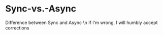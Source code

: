 # Sync-vs.-Async
Difference between Sync and Async \n
If I'm wrong, I will humbly accept corrections
